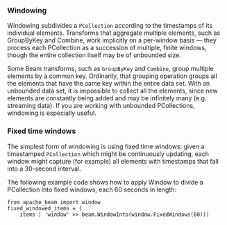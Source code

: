 <!--
Licensed under the Apache License, Version 2.0 (the "License");
you may not use this file except in compliance with the License.
You may obtain a copy of the License at

http://www.apache.org/licenses/LICENSE-2.0

Unless required by applicable law or agreed to in writing, software
distributed under the License is distributed on an "AS IS" BASIS,
WITHOUT WARRANTIES OR CONDITIONS OF ANY KIND, either express or implied.
See the License for the specific language governing permissions and
limitations under the License.
-->

### Windowing

Windowing subdivides a `PCollection` according to the timestamps of its individual elements. Transforms that aggregate multiple elements, such as GroupByKey and Combine, work implicitly on a per-window basis — they process each PCollection as a succession of multiple, finite windows, though the entire collection itself may be of unbounded size.

Some Beam transforms, such as `GroupByKey` and `Combine`, group multiple elements by a common key. Ordinarily, that grouping operation groups all the elements that have the same key within the entire data set. With an unbounded data set, it is impossible to collect all the elements, since new elements are constantly being added and may be infinitely many (e.g. streaming data). If you are working with unbounded PCollections, windowing is especially useful.

### Fixed time windows

The simplest form of windowing is using fixed time windows: given a timestamped `PCollection` which might be continuously updating, each window might capture (for example) all elements with timestamps that fall into a 30-second interval.

The following example code shows how to apply Window to divide a PCollection into fixed windows, each 60 seconds in length:

```
from apache_beam import window
fixed_windowed_items = (
    items | 'window' >> beam.WindowInto(window.FixedWindows(60)))
```